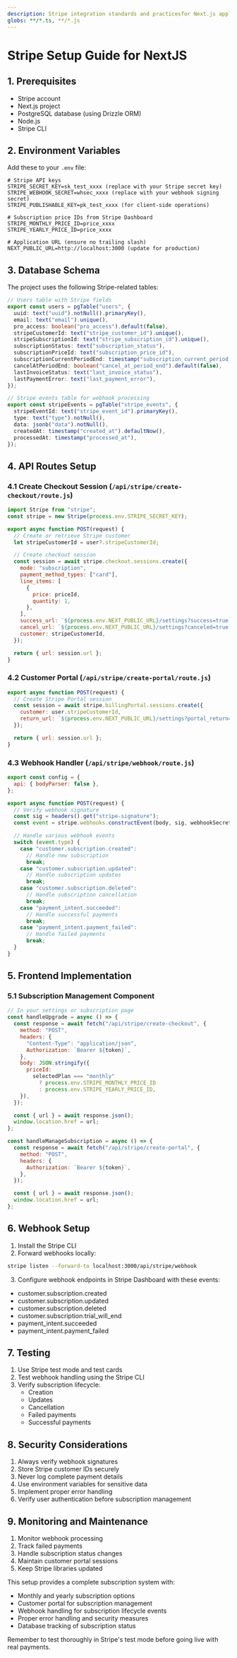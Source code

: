 ```yaml
---
description: Stripe integration standards and practicesfor Next.js applications
globs: **/*.ts, **/*.js
---
```


# Stripe Setup Guide for NextJS

## 1. Prerequisites

- Stripe account
- Next.js project
- PostgreSQL database (using Drizzle ORM)
- Node.js
- Stripe CLI

## 2. Environment Variables

Add these to your `.env` file:

```
# Stripe API keys
STRIPE_SECRET_KEY=sk_test_xxxx (replace with your Stripe secret key)
STRIPE_WEBHOOK_SECRET=whsec_xxxx (replace with your webhook signing secret)
STRIPE_PUBLISHABLE_KEY=pk_test_xxxx (for client-side operations)

# Subscription price IDs from Stripe Dashboard
STRIPE_MONTHLY_PRICE_ID=price_xxxx
STRIPE_YEARLY_PRICE_ID=price_xxxx

# Application URL (ensure no trailing slash)
NEXT_PUBLIC_URL=http://localhost:3000 (update for production)
```

## 3. Database Schema

The project uses the following Stripe-related tables:

```typescript
// Users table with Stripe fields
export const users = pgTable("users", {
  uuid: text("uuid").notNull().primaryKey(),
  email: text("email").unique(),
  pro_access: boolean("pro_access").default(false),
  stripeCustomerId: text("stripe_customer_id").unique(),
  stripeSubscriptionId: text("stripe_subscription_id").unique(),
  subscriptionStatus: text("subscription_status"),
  subscriptionPriceId: text("subscription_price_id"),
  subscriptionCurrentPeriodEnd: timestamp("subscription_current_period_end"),
  cancelAtPeriodEnd: boolean("cancel_at_period_end").default(false),
  lastInvoiceStatus: text("last_invoice_status"),
  lastPaymentError: text("last_payment_error"),
});

// Stripe events table for webhook processing
export const stripeEvents = pgTable("stripe_events", {
  stripeEventId: text("stripe_event_id").primaryKey(),
  type: text("type").notNull(),
  data: jsonb("data").notNull(),
  createdAt: timestamp("created_at").defaultNow(),
  processedAt: timestamp("processed_at"),
});
```

## 4. API Routes Setup

### 4.1 Create Checkout Session (`/api/stripe/create-checkout/route.js`)

```javascript
import Stripe from "stripe";
const stripe = new Stripe(process.env.STRIPE_SECRET_KEY);

export async function POST(request) {
  // Create or retrieve Stripe customer
  let stripeCustomerId = user?.stripeCustomerId;

  // Create checkout session
  const session = await stripe.checkout.sessions.create({
    mode: "subscription",
    payment_method_types: ["card"],
    line_items: [
      {
        price: priceId,
        quantity: 1,
      },
    ],
    success_url: `${process.env.NEXT_PUBLIC_URL}/settings?success=true`,
    cancel_url: `${process.env.NEXT_PUBLIC_URL}/settings?canceled=true`,
    customer: stripeCustomerId,
  });

  return { url: session.url };
}
```

### 4.2 Customer Portal (`/api/stripe/create-portal/route.js`)

```javascript
export async function POST(request) {
  // Create Stripe Portal session
  const session = await stripe.billingPortal.sessions.create({
    customer: user.stripeCustomerId,
    return_url: `${process.env.NEXT_PUBLIC_URL}/settings?portal_return=true`,
  });

  return { url: session.url };
}
```

### 4.3 Webhook Handler (`/api/stripe/webhook/route.js`)

```javascript
export const config = {
  api: { bodyParser: false },
};

export async function POST(request) {
  // Verify webhook signature
  const sig = headers().get("stripe-signature");
  const event = stripe.webhooks.constructEvent(body, sig, webhookSecret);

  // Handle various webhook events
  switch (event.type) {
    case "customer.subscription.created":
      // Handle new subscription
      break;
    case "customer.subscription.updated":
      // Handle subscription updates
      break;
    case "customer.subscription.deleted":
      // Handle subscription cancellation
      break;
    case "payment_intent.succeeded":
      // Handle successful payments
      break;
    case "payment_intent.payment_failed":
      // Handle failed payments
      break;
  }
}
```

## 5. Frontend Implementation

### 5.1 Subscription Management Component

```javascript
// In your settings or subscription page
const handleUpgrade = async () => {
  const response = await fetch("/api/stripe/create-checkout", {
    method: "POST",
    headers: {
      "Content-Type": "application/json",
      Authorization: `Bearer ${token}`,
    },
    body: JSON.stringify({
      priceId:
        selectedPlan === "monthly"
          ? process.env.STRIPE_MONTHLY_PRICE_ID
          : process.env.STRIPE_YEARLY_PRICE_ID,
    }),
  });

  const { url } = await response.json();
  window.location.href = url;
};

const handleManageSubscription = async () => {
  const response = await fetch("/api/stripe/create-portal", {
    method: "POST",
    headers: {
      Authorization: `Bearer ${token}`,
    },
  });

  const { url } = await response.json();
  window.location.href = url;
};
```

## 6. Webhook Setup

1. Install the Stripe CLI
2. Forward webhooks locally:

```bash
stripe listen --forward-to localhost:3000/api/stripe/webhook
```

3. Configure webhook endpoints in Stripe Dashboard with these events:

- customer.subscription.created
- customer.subscription.updated
- customer.subscription.deleted
- customer.subscription.trial_will_end
- payment_intent.succeeded
- payment_intent.payment_failed

## 7. Testing

1. Use Stripe test mode and test cards
2. Test webhook handling using the Stripe CLI
3. Verify subscription lifecycle:
   - Creation
   - Updates
   - Cancellation
   - Failed payments
   - Successful payments

## 8. Security Considerations

1. Always verify webhook signatures
2. Store Stripe customer IDs securely
3. Never log complete payment details
4. Use environment variables for sensitive data
5. Implement proper error handling
6. Verify user authentication before subscription management

## 9. Monitoring and Maintenance

1. Monitor webhook processing
2. Track failed payments
3. Handle subscription status changes
4. Maintain customer portal sessions
5. Keep Stripe libraries updated

This setup provides a complete subscription system with:

- Monthly and yearly subscription options
- Customer portal for subscription management
- Webhook handling for subscription lifecycle events
- Proper error handling and security measures
- Database tracking of subscription status

Remember to test thoroughly in Stripe's test mode before going live with real payments.
